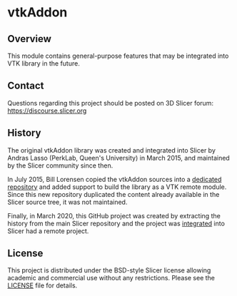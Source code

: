 # vtkAddon

## Overview

This module contains general-purpose features that may be integrated into VTK library in the future.

## Contact

Questions regarding this project should be posted on 3D Slicer forum: https://discourse.slicer.org

## History

The original vtkAddon library was created and integrated into Slicer by Andras Lasso (PerkLab, Queen's University)
in March 2015, and maintained by the Slicer community since then.

In July 2015, Bill Lorensen copied the vtkAddon sources into a [dedicated repository][lorensen-vtkAddon] and added
support to build the library as a VTK remote module. Since this new repository duplicated the content already available
in the Slicer source tree, it was not maintained.

Finally, in March 2020, this GitHub project was created by extracting the history from the main Slicer repository
and the project was [integrated][slicer-vtkAddon-pr] into Slicer had a remote project.

## License

This project is distributed under the BSD-style Slicer license allowing academic and commercial use without any restrictions. Please see the [LICENSE](LICENSE) file for details.

[lorensen-vtkAddon]: https://github.com/lorensen/vtkAddon
[slicer-vtkAddon-pr]: https://github.com/Slicer/Slicer/pull/4765
